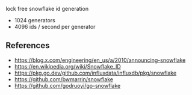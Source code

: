 lock free snowflake id generation

- 1024 generators
- 4096 ids / second per generator

## References

- https://blog.x.com/engineering/en_us/a/2010/announcing-snowflake
- https://en.wikipedia.org/wiki/Snowflake_ID
- https://pkg.go.dev/github.com/influxdata/influxdb/pkg/snowflake
- https://github.com/bwmarrin/snowflake
- https://github.com/godruoyi/go-snowflake
